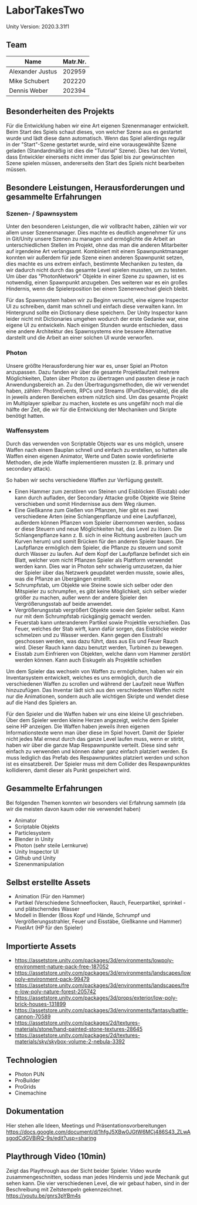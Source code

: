 # LaborTakesTwo

Unity Version: 2020.3.31f1

## Team
|Name            | Matr.Nr.|
|----------------|---------|
|Alexander Justus|  202959 |
|Mike Schubert   |  202220 |
|Dennis Weber    |  202394 |

## Besonderheiten des Projekts

Für die Entwicklung haben wir eine Art eigenen Szenenmanager entwickelt. Beim Start des Spiels schaut dieses, von welcher Szene aus es gestartet wurde und lädt diese dann automatisch. Wenn das Spiel allerdings regulär in der "Start"-Szene gestartet wurde, wird eine vorausgewählte Szene geladen (Standardmäßig ist dies die "Tutorial" Szene). Dies hat den Vorteil, dass Entwickler einerseits nicht immer das Spiel bis zur gewünschten Szene spielen müssen, andererseits den Start des Spiels nicht bearbeiten müssen. 

## Besondere Leistungen, Herausforderungen und gesammelte Erfahrungen


### Szenen- / Spawnsystem

Unter den besonderen Leistungen, die wir vollbracht haben, zählen wir vor allem unser Szenenmanager. Dies machte
es deutlich angenehmer für uns in Git/Unity unsere Szenen zu managen und ermöglichte die Arbeit an unterschiedlichen
Stellen im Projekt, ohne das man die anderen Mitarbeiter auf irgendeine Art verlangsamt. Kombiniert mit einem 
Spawnpunktmanager konnten wir außerdem für jede Szene einen anderen Spawnpunkt setzen, dies machte es uns extrem
einfach, bestimmte Mechaniken zu testen, da wir dadurch nicht durch das gesamte Level spielen mussten, um zu testen.
Um über das "PhotonNetwork" Objekte in einer Szene zu spawnen, ist es notwendig, einen Spawnpunkt anzugeben. 
Des weiteren war es ein großes Hindernis, wenn die Spielerposition bei einem Szenenwechsel gleich bleibt.

Für das Spawnsystem haben wir zu Beginn versucht, eine eigene Inspector UI zu schreiben, damit man schnell und einfach diese verwalten kann. Im Hintergrund sollte ein Dictionary diese speichern. Der Unity Inspector kann leider nicht mit Dictionaries umgehen wodurch der erste Gedanke war, eine eigene UI zu entwickeln. Nach einigen Stunden wurde entschieden, dass eine andere Architektur des Spawnsystems eine bessere Alternative darstellt und die Arbeit an einer solchen UI wurde verworfen.

### Photon

Unsere größte Herausforderung hier war es, unser Spiel an Photon anzupassen. Dazu fanden wir über die gesamte
Projektlaufzeit mehrere Möglichkeiten, Daten über Photon zu übertragen und passten diese je nach Anwendungsbereich
an. Zu den Übertragungsmethoden, die wir verwendet haben, zählen: PhotonEvents, RPCs und Streams (IPunObservable), die alle in jeweils
anderen Bereichen extrem nützlich sind. Um das gesamte Projekt im Multiplayer spielbar zu machen, kostete es uns
ungefähr noch mal die hälfte der Zeit, die wir für die Entwicklung der Mechaniken und Skripte benötigt hatten.

### Waffensystem

Durch das verwenden von Scriptable Objects war es uns möglich, unsere Waffen nach einem Bauplan schnell und einfach
zu erstellen, so hatten alle Waffen einen eigenen Animator, Werte und Daten sowie vordefinierte Methoden, die jede
Waffe implementieren mussten (z. B. primary und secondary attack).

So haben wir sechs verschiedene Waffen zur Verfügung
gestellt.
- Einen Hammer zum zerstören von Steinen und Eisblöcken (Eisstab) oder kann durch aufladen, der Secondary Attacke
  große Objekte wie Steine verschieben und somit Hindernisse aus dem Weg räumen.
- Eine Gießkanne zum Gießen von Pflanzen, hier gibt es zwei verschiedene Arten (eine Schlangenpflanze und eine Laufpflanze),
  außerdem können Pflanzen vom Spieler übernommen werden, sodass er diese Steuern und neue Möglichkeiten hat, das Level zu lösen.
  Die Schlangenpflanze kann z. B. sich in eine Richtung ausbreiten (auch um Kurven herum) und somit Brücken für den anderen Spieler
  bauen. Die Laufpflanze ermöglich dem Spieler, die Pflanze zu steuern und somit durch Wasser zu laufen. Auf dem Kopf der Laufpflanze
  befindet sich ein Blatt, welcher vom nicht Pflanzen Spieler als Plattform verwendet werden kann. Dies war in Photon sehr schwierig
  umzusetzen, da hier der Spieler über das Netzwerk geupdatet werden musste, sowie alles, was die Pflanze an Übergängen erstellt.
- Schrumpfstab, um Objekte wie Steine sowie sich selber oder den Mitspieler zu schrumpfen, es gibt keine Möglichkeit, sich selber
  wieder größer zu machen, außer wenn der andere Spieler den Vergrößerungsstab auf beide anwendet.
- Vergrößerungsstab vergrößert Objekte sowie den Spieler selbst. Kann nur mit dem Schrumpfstab rückgängig gemacht werden.
- Feuerstab kann unteranderem Partikel sowie Projektile verschießen. Das Feuer, welches der Stab wirft, kann dafür
  sorgen, das Eisblöcke wieder schmelzen und zu Wasser werden. Kann gegen den Eisstrahl geschossen werden, was dazu führt, dass aus
  Eis und Feuer Rauch wird. Dieser Rauch kann dazu benutzt werden, Turbinen zu bewegen.
- Eisstab zum Einfrieren von Objekten, welche dann vom Hammer zerstört werden können. Kann auch Eiskugeln als Projektile schießen

Um dem Spieler das wechseln von Waffen zu ermöglichen, haben wir ein Inventarsystem entwickelt, welches es uns ermöglich, durch die
verschiedenen Waffen zu scrollen und während der Laufzeit neue Waffen hinzuzufügen. Das Inventar lädt sich aus den verschiedenen
Waffen nicht nur die Animationen, sondern auch alle wichtigen Skripte und wendet diese auf die Hand des Spielers an.

Für den Spieler und die Waffen haben wir uns eine kleine UI geschrieben. Über dem Spieler werden kleine Herzen angezeigt, welche
dem Spieler seine HP anzeigen. Die Waffen haben jeweils ihren eigenen Informationstexte wenn man über diese im Spiel hovert.
Damit der Spieler nicht jedes Mal erneut durch das ganze Level laufen muss, wenn er stirbt, haben wir über die ganze Map Respawnpunkte
verteilt. Diese sind sehr einfach zu verwenden und können daher ganz einfach platziert werden. Es muss lediglich das Prefab des
Respawnpunktes platziert werden und schon ist es einsatzbereit. Der Spieler muss mit dem Collider des Respawnpunktes kollidieren,
damit dieser als Punkt gespeichert wird.

## Gesammelte Erfahrungen

Bei folgenden Themen konnten wir besonders viel Erfahrung sammeln (da wir die meisten davon kaum oder nie verwendet haben)
- Animator
- Scriptable Objekts
- Particlesystem
- Blender in Unity
- Photon (sehr steile Lernkurve)
- Unity Inspector UI
- Github und Unity
- Szenenmanipulation

## Selbst erstellte Assets

- Animation (Für den Hammer) 
- Partikel (Verschiedene Schneeflocken, Rauch, Feuerpartikel, sprinkel -und plätscherndes Wasser
- Modell in Blender (Boss Kopf und Hände, Schrumpf und Vergrößerungsstrahler, Feuer und Eisstäbe,
  Gießkanne und Hammer)
- PixelArt (HP für den Spieler)

## Importierte Assets

- https://assetstore.unity.com/packages/3d/environments/lowpoly-environment-nature-pack-free-187052
- https://assetstore.unity.com/packages/3d/environments/landscapes/lowpoly-environment-pack-99479
- https://assetstore.unity.com/packages/3d/environments/landscapes/free-low-poly-nature-forest-205742
- https://assetstore.unity.com/packages/3d/props/exterior/low-poly-brick-houses-131899
- https://assetstore.unity.com/packages/3d/environments/fantasy/battle-cannon-70589
- https://assetstore.unity.com/packages/2d/textures-materials/stone/hand-painted-stone-textures-28645
- https://assetstore.unity.com/packages/2d/textures-materials/sky/skybox-volume-2-nebula-3392

## Technologien

- Photon PUN
- ProBuilder
- ProGrids
- Cinemachine

## Dokumentation

Hier stehen alle Ideen, Meetings und Präsentationsvorbereitungen
https://docs.google.com/document/d/1hfgJ5XBw0JGtW6MCj486S43_ZLwAsgodCdGVBiRQ-9s/edit?usp=sharing

## Playthrough Video (10min) 

Zeigt das Playthrough aus der Sicht beider Spieler. Video wurde zusammengeschnitten, sodass man jedes
Hindernis und jede Mechanik gut sehen kann. Die vier verschiedenen Level, die wir gebaut haben, sind in der
Beschreibung mit Zeitstempeln gekennzeichnet.
https://youtu.be/gnrs3pYBm4s
